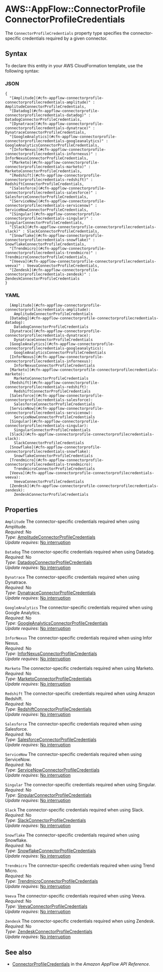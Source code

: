 # AWS::AppFlow::ConnectorProfile ConnectorProfileCredentials<a name="aws-properties-appflow-connectorprofile-connectorprofilecredentials"></a>

 The `ConnectorProfileCredentials` property type specifies the connector\-specific credentials required by a given connector\. 

## Syntax<a name="aws-properties-appflow-connectorprofile-connectorprofilecredentials-syntax"></a>

To declare this entity in your AWS CloudFormation template, use the following syntax:

### JSON<a name="aws-properties-appflow-connectorprofile-connectorprofilecredentials-syntax.json"></a>

```
{
  "[Amplitude](#cfn-appflow-connectorprofile-connectorprofilecredentials-amplitude)" : AmplitudeConnectorProfileCredentials,
  "[Datadog](#cfn-appflow-connectorprofile-connectorprofilecredentials-datadog)" : DatadogConnectorProfileCredentials,
  "[Dynatrace](#cfn-appflow-connectorprofile-connectorprofilecredentials-dynatrace)" : DynatraceConnectorProfileCredentials,
  "[GoogleAnalytics](#cfn-appflow-connectorprofile-connectorprofilecredentials-googleanalytics)" : GoogleAnalyticsConnectorProfileCredentials,
  "[InforNexus](#cfn-appflow-connectorprofile-connectorprofilecredentials-infornexus)" : InforNexusConnectorProfileCredentials,
  "[Marketo](#cfn-appflow-connectorprofile-connectorprofilecredentials-marketo)" : MarketoConnectorProfileCredentials,
  "[Redshift](#cfn-appflow-connectorprofile-connectorprofilecredentials-redshift)" : RedshiftConnectorProfileCredentials,
  "[Salesforce](#cfn-appflow-connectorprofile-connectorprofilecredentials-salesforce)" : SalesforceConnectorProfileCredentials,
  "[ServiceNow](#cfn-appflow-connectorprofile-connectorprofilecredentials-servicenow)" : ServiceNowConnectorProfileCredentials,
  "[Singular](#cfn-appflow-connectorprofile-connectorprofilecredentials-singular)" : SingularConnectorProfileCredentials,
  "[Slack](#cfn-appflow-connectorprofile-connectorprofilecredentials-slack)" : SlackConnectorProfileCredentials,
  "[Snowflake](#cfn-appflow-connectorprofile-connectorprofilecredentials-snowflake)" : SnowflakeConnectorProfileCredentials,
  "[Trendmicro](#cfn-appflow-connectorprofile-connectorprofilecredentials-trendmicro)" : TrendmicroConnectorProfileCredentials,
  "[Veeva](#cfn-appflow-connectorprofile-connectorprofilecredentials-veeva)" : VeevaConnectorProfileCredentials,
  "[Zendesk](#cfn-appflow-connectorprofile-connectorprofilecredentials-zendesk)" : ZendeskConnectorProfileCredentials
}
```

### YAML<a name="aws-properties-appflow-connectorprofile-connectorprofilecredentials-syntax.yaml"></a>

```
  [Amplitude](#cfn-appflow-connectorprofile-connectorprofilecredentials-amplitude): 
    AmplitudeConnectorProfileCredentials
  [Datadog](#cfn-appflow-connectorprofile-connectorprofilecredentials-datadog): 
    DatadogConnectorProfileCredentials
  [Dynatrace](#cfn-appflow-connectorprofile-connectorprofilecredentials-dynatrace): 
    DynatraceConnectorProfileCredentials
  [GoogleAnalytics](#cfn-appflow-connectorprofile-connectorprofilecredentials-googleanalytics): 
    GoogleAnalyticsConnectorProfileCredentials
  [InforNexus](#cfn-appflow-connectorprofile-connectorprofilecredentials-infornexus): 
    InforNexusConnectorProfileCredentials
  [Marketo](#cfn-appflow-connectorprofile-connectorprofilecredentials-marketo): 
    MarketoConnectorProfileCredentials
  [Redshift](#cfn-appflow-connectorprofile-connectorprofilecredentials-redshift): 
    RedshiftConnectorProfileCredentials
  [Salesforce](#cfn-appflow-connectorprofile-connectorprofilecredentials-salesforce): 
    SalesforceConnectorProfileCredentials
  [ServiceNow](#cfn-appflow-connectorprofile-connectorprofilecredentials-servicenow): 
    ServiceNowConnectorProfileCredentials
  [Singular](#cfn-appflow-connectorprofile-connectorprofilecredentials-singular): 
    SingularConnectorProfileCredentials
  [Slack](#cfn-appflow-connectorprofile-connectorprofilecredentials-slack): 
    SlackConnectorProfileCredentials
  [Snowflake](#cfn-appflow-connectorprofile-connectorprofilecredentials-snowflake): 
    SnowflakeConnectorProfileCredentials
  [Trendmicro](#cfn-appflow-connectorprofile-connectorprofilecredentials-trendmicro): 
    TrendmicroConnectorProfileCredentials
  [Veeva](#cfn-appflow-connectorprofile-connectorprofilecredentials-veeva): 
    VeevaConnectorProfileCredentials
  [Zendesk](#cfn-appflow-connectorprofile-connectorprofilecredentials-zendesk): 
    ZendeskConnectorProfileCredentials
```

## Properties<a name="aws-properties-appflow-connectorprofile-connectorprofilecredentials-properties"></a>

`Amplitude`  <a name="cfn-appflow-connectorprofile-connectorprofilecredentials-amplitude"></a>
 The connector\-specific credentials required when using Amplitude\.   
*Required*: No  
*Type*: [AmplitudeConnectorProfileCredentials](aws-properties-appflow-connectorprofile-amplitudeconnectorprofilecredentials.md)  
*Update requires*: [No interruption](https://docs.aws.amazon.com/AWSCloudFormation/latest/UserGuide/using-cfn-updating-stacks-update-behaviors.html#update-no-interrupt)

`Datadog`  <a name="cfn-appflow-connectorprofile-connectorprofilecredentials-datadog"></a>
 The connector\-specific credentials required when using Datadog\.   
*Required*: No  
*Type*: [DatadogConnectorProfileCredentials](aws-properties-appflow-connectorprofile-datadogconnectorprofilecredentials.md)  
*Update requires*: [No interruption](https://docs.aws.amazon.com/AWSCloudFormation/latest/UserGuide/using-cfn-updating-stacks-update-behaviors.html#update-no-interrupt)

`Dynatrace`  <a name="cfn-appflow-connectorprofile-connectorprofilecredentials-dynatrace"></a>
 The connector\-specific credentials required when using Dynatrace\.   
*Required*: No  
*Type*: [DynatraceConnectorProfileCredentials](aws-properties-appflow-connectorprofile-dynatraceconnectorprofilecredentials.md)  
*Update requires*: [No interruption](https://docs.aws.amazon.com/AWSCloudFormation/latest/UserGuide/using-cfn-updating-stacks-update-behaviors.html#update-no-interrupt)

`GoogleAnalytics`  <a name="cfn-appflow-connectorprofile-connectorprofilecredentials-googleanalytics"></a>
 The connector\-specific credentials required when using Google Analytics\.   
*Required*: No  
*Type*: [GoogleAnalyticsConnectorProfileCredentials](aws-properties-appflow-connectorprofile-googleanalyticsconnectorprofilecredentials.md)  
*Update requires*: [No interruption](https://docs.aws.amazon.com/AWSCloudFormation/latest/UserGuide/using-cfn-updating-stacks-update-behaviors.html#update-no-interrupt)

`InforNexus`  <a name="cfn-appflow-connectorprofile-connectorprofilecredentials-infornexus"></a>
 The connector\-specific credentials required when using Infor Nexus\.   
*Required*: No  
*Type*: [InforNexusConnectorProfileCredentials](aws-properties-appflow-connectorprofile-infornexusconnectorprofilecredentials.md)  
*Update requires*: [No interruption](https://docs.aws.amazon.com/AWSCloudFormation/latest/UserGuide/using-cfn-updating-stacks-update-behaviors.html#update-no-interrupt)

`Marketo`  <a name="cfn-appflow-connectorprofile-connectorprofilecredentials-marketo"></a>
 The connector\-specific credentials required when using Marketo\.   
*Required*: No  
*Type*: [MarketoConnectorProfileCredentials](aws-properties-appflow-connectorprofile-marketoconnectorprofilecredentials.md)  
*Update requires*: [No interruption](https://docs.aws.amazon.com/AWSCloudFormation/latest/UserGuide/using-cfn-updating-stacks-update-behaviors.html#update-no-interrupt)

`Redshift`  <a name="cfn-appflow-connectorprofile-connectorprofilecredentials-redshift"></a>
 The connector\-specific credentials required when using Amazon Redshift\.   
*Required*: No  
*Type*: [RedshiftConnectorProfileCredentials](aws-properties-appflow-connectorprofile-redshiftconnectorprofilecredentials.md)  
*Update requires*: [No interruption](https://docs.aws.amazon.com/AWSCloudFormation/latest/UserGuide/using-cfn-updating-stacks-update-behaviors.html#update-no-interrupt)

`Salesforce`  <a name="cfn-appflow-connectorprofile-connectorprofilecredentials-salesforce"></a>
 The connector\-specific credentials required when using Salesforce\.   
*Required*: No  
*Type*: [SalesforceConnectorProfileCredentials](aws-properties-appflow-connectorprofile-salesforceconnectorprofilecredentials.md)  
*Update requires*: [No interruption](https://docs.aws.amazon.com/AWSCloudFormation/latest/UserGuide/using-cfn-updating-stacks-update-behaviors.html#update-no-interrupt)

`ServiceNow`  <a name="cfn-appflow-connectorprofile-connectorprofilecredentials-servicenow"></a>
 The connector\-specific credentials required when using ServiceNow\.   
*Required*: No  
*Type*: [ServiceNowConnectorProfileCredentials](aws-properties-appflow-connectorprofile-servicenowconnectorprofilecredentials.md)  
*Update requires*: [No interruption](https://docs.aws.amazon.com/AWSCloudFormation/latest/UserGuide/using-cfn-updating-stacks-update-behaviors.html#update-no-interrupt)

`Singular`  <a name="cfn-appflow-connectorprofile-connectorprofilecredentials-singular"></a>
 The connector\-specific credentials required when using Singular\.   
*Required*: No  
*Type*: [SingularConnectorProfileCredentials](aws-properties-appflow-connectorprofile-singularconnectorprofilecredentials.md)  
*Update requires*: [No interruption](https://docs.aws.amazon.com/AWSCloudFormation/latest/UserGuide/using-cfn-updating-stacks-update-behaviors.html#update-no-interrupt)

`Slack`  <a name="cfn-appflow-connectorprofile-connectorprofilecredentials-slack"></a>
 The connector\-specific credentials required when using Slack\.   
*Required*: No  
*Type*: [SlackConnectorProfileCredentials](aws-properties-appflow-connectorprofile-slackconnectorprofilecredentials.md)  
*Update requires*: [No interruption](https://docs.aws.amazon.com/AWSCloudFormation/latest/UserGuide/using-cfn-updating-stacks-update-behaviors.html#update-no-interrupt)

`Snowflake`  <a name="cfn-appflow-connectorprofile-connectorprofilecredentials-snowflake"></a>
 The connector\-specific credentials required when using Snowflake\.   
*Required*: No  
*Type*: [SnowflakeConnectorProfileCredentials](aws-properties-appflow-connectorprofile-snowflakeconnectorprofilecredentials.md)  
*Update requires*: [No interruption](https://docs.aws.amazon.com/AWSCloudFormation/latest/UserGuide/using-cfn-updating-stacks-update-behaviors.html#update-no-interrupt)

`Trendmicro`  <a name="cfn-appflow-connectorprofile-connectorprofilecredentials-trendmicro"></a>
 The connector\-specific credentials required when using Trend Micro\.   
*Required*: No  
*Type*: [TrendmicroConnectorProfileCredentials](aws-properties-appflow-connectorprofile-trendmicroconnectorprofilecredentials.md)  
*Update requires*: [No interruption](https://docs.aws.amazon.com/AWSCloudFormation/latest/UserGuide/using-cfn-updating-stacks-update-behaviors.html#update-no-interrupt)

`Veeva`  <a name="cfn-appflow-connectorprofile-connectorprofilecredentials-veeva"></a>
 The connector\-specific credentials required when using Veeva\.   
*Required*: No  
*Type*: [VeevaConnectorProfileCredentials](aws-properties-appflow-connectorprofile-veevaconnectorprofilecredentials.md)  
*Update requires*: [No interruption](https://docs.aws.amazon.com/AWSCloudFormation/latest/UserGuide/using-cfn-updating-stacks-update-behaviors.html#update-no-interrupt)

`Zendesk`  <a name="cfn-appflow-connectorprofile-connectorprofilecredentials-zendesk"></a>
 The connector\-specific credentials required when using Zendesk\.   
*Required*: No  
*Type*: [ZendeskConnectorProfileCredentials](aws-properties-appflow-connectorprofile-zendeskconnectorprofilecredentials.md)  
*Update requires*: [No interruption](https://docs.aws.amazon.com/AWSCloudFormation/latest/UserGuide/using-cfn-updating-stacks-update-behaviors.html#update-no-interrupt)

## See also<a name="aws-properties-appflow-connectorprofile-connectorprofilecredentials--seealso"></a>
+ [ConnectorProfileCredentials](https://docs.aws.amazon.com/appflow/1.0/APIReference/API_ConnectorProfileCredentials.html) in the *Amazon AppFlow API Reference*\.


